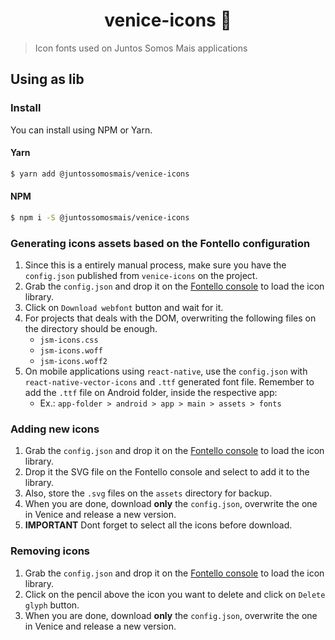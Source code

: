 <h1 align="center">venice-icons 🎨</h1>

> Icon fonts used on Juntos Somos Mais applications

## Using as lib

### Install

You can install using NPM or Yarn.

#### Yarn

```sh
$ yarn add @juntossomosmais/venice-icons
```

#### NPM

```sh
$ npm i -S @juntossomosmais/venice-icons
```

### Generating icons assets based on the Fontello configuration

1. Since this is a entirely manual process, make sure you have the `config.json` published from `venice-icons` on the project.
2. Grab the `config.json` and drop it on the [Fontello console](http://fontello.com/) to load the icon library.
3. Click on `Download webfont` button and wait for it.
4. For projects that deals with the DOM, overwriting the following files on the directory should be enough.
   - `jsm-icons.css`
   - `jsm-icons.woff`
   - `jsm-icons.woff2`
5. On mobile applications using `react-native`, use the `config.json` with `react-native-vector-icons` and `.ttf` generated font file. Remember to add the `.ttf` file on Android folder, inside the respective app: 
    - Ex.: `app-folder > android > app > main > assets > fonts`

### Adding new icons

1. Grab the `config.json` and drop it on the [Fontello console](http://fontello.com/) to load the icon library.
2. Drop it the SVG file on the Fontello console and select to add it to the library.
3. Also, store the `.svg` files on the `assets` directory for backup.
4. When you are done, download **only** the `config.json`, overwrite the one in Venice and release a new version.
5. **IMPORTANT** Dont forget to select all the icons before download.

### Removing icons

1. Grab the `config.json` and drop it on the [Fontello console](http://fontello.com/) to load the icon library.
2. Click on the pencil above the icon you want to delete and click on `Delete glyph` button.
3. When you are done, download **only** the `config.json`, overwrite the one in Venice and release a new version.
